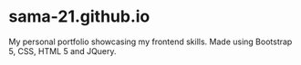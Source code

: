 # sama-21.github.io
My personal portfolio showcasing my frontend skills. Made using Bootstrap 5, CSS, HTML 5 and JQuery.
